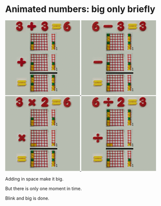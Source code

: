 # Animated numbers: big only briefly

<a class="fancybox-button" rel="fancybox-button"
href="../../img/dynamic_d1_r_plus_600.gif"
title="animated numbers for space, plus">
    <img src="../../img/dynamic_d1_r_plus_240.gif" alt="" />
</a>
<a class="fancybox-button" rel="fancybox-button"
href="../../img/dynamic_d1_r_minus_600.gif"
title="animated numbers for space, minus">
    <img src="../../img/dynamic_d1_r_minus_240.gif" alt="" />
</a>
<a class="fancybox-button" rel="fancybox-button"
href="../../img/dynamic_d1_r_times_600.gif" 
title="animated numbers for space, multiplication">
    <img src="../../img/dynamic_d1_r_times_240.gif" alt="" />
</a>
<a class="fancybox-button" rel="fancybox-button"
href="../../img/dynamic_d1_r_div_600.gif" 
title="animated numbers for space, division">
    <img src="../../img/dynamic_d1_r_div_240.gif" alt="" />
</a>

Adding in space make it big.

But there is only one moment in time.

Blink and big is done.
